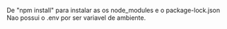 De "npm install" para instalar as os node_modules e o package-lock.json  
Nao possui o .env por ser variavel de ambiente.
